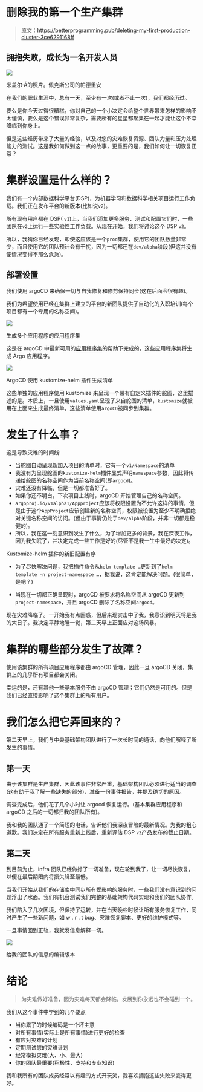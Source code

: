 # 删除我的第一个生产集群

> 原文：<https://betterprogramming.pub/deleting-my-first-production-cluster-3ce6291168ff>

## 拥抱失败，成长为一名开发人员

![](img/b8bf0b070bfbb0098e7a1a29baf23217.png)

米盖尔·Á的照片。佩克斯公司的帕德里安

在我们的职业生涯中，总有一天，至少有一次(或者不止一次)，我们都经历过。

要么是你今天过得很糟糕，你对自己的一个小决定会给整个世界带来怎样的影响不太谨慎，要么是这个错误非常复杂，需要所有的星星都聚集在一起才能让这个不幸降临到你身上。

但是这些经历带来了大量的经验，以及对您的灾难恢复资源、团队力量和压力处理能力的测试。这是我如何做到这一点的故事，更重要的是，我们如何让一切恢复正常？

# 集群设置是什么样的？

我们有一个内部数据科学平台(DSP)，为机器学习和数据科学相关项目运行工作负载。我们正在发布平台的新版本(比如说`v2`)。

所有现有用户都在 DSP( `v1`)上，当我们添加更多服务、测试和配置它们时，一些团队在`v2`上运行一些实验性工作负载。从现在开始，我们将讨论这个 DSP `v2`。

所以，我猜你已经发现，即使这应该是一个`prod`集群，使用它的团队数量非常少，而且使用它的团队预计会有干扰，因为一切都还在`dev/alpha`阶段(但这并没有使情况变得不那么危急)。

## **部署设置**

我们使用 argoCD 来确保一切与自我修复和修剪保持同步(这在后面会很有趣)。

我们为希望使用已经在集群上建立的平台的新团队提供了自动化的入职培训(每个项目都有一个专用的名称空间)。

![](img/616035de5ff5f10e55fb4fe55a563451.png)

生成多个应用程序的应用程序集

这是在 argoCD 中最新可用的[应用程序集](https://argo-cd.readthedocs.io/en/stable/user-guide/application-set/)的帮助下完成的，这些应用程序集将生成 Argo 应用程序。

![](img/407d759f29d3233c64bcd0e6468c7376.png)

ArgoCD 使用 kustomize-helm 插件生成清单

这些单独的应用程序使用 kustomize 来呈现一个带有自定义插件的舵图，这里描述的是。本质上，一旦使用`values.yaml`呈现了来自舵图的清单，`kustomize`就被用在上面来生成最终清单，这些清单使用`argoCD`被同步到集群。

# 发生了什么事？

这是导致灾难的时间线:

*   当舵图自动呈现新加入项目的清单时，它有一个`v1/Namespace`的清单
*   我没有为呈现舵图的`kustomize-helm`插件显式声明`namespace`参数，因此将传递给舵图的名称空间作为当前名称空间(即`argocd`)。
*   灾难还没有降临，但是一切都准备好了。
*   如果你还不明白，下次项目上线时，argoCD 开始管理自己的名称空间。
*   `argoproj.io/v1alpha1/Appproject`应该将权限设置为不允许这样的事情，但是由于这个`AppProject`应该创建新的名称空间，权限被设置为至少不明确拒绝对关键名称空间的访问。(但由于事情仍处于`dev/alpha`阶段，并非一切都是稳健的)。
*   所以，我在这一刻意识到发生了什么，为了增加更多的背景，我在深夜工作，因为我失眠了，并决定完成一些工作是好的(尽管不是我一生中最好的决定)。

Kustomize-helm 插件的新旧配置有序

*   为了尽快解决问题，我把插件命令从`helm template …`更新到了`helm template -n project-namespace …`，据我说，这肯定能解决问题。(很简单，是吧？)

*   当现在一切都正确呈现时，argoCD 被要求将名称空间从 argoCD 更新到`project-namespace`，并且 argoCD 删除了名称空间`argocd`。

现在灾难降临了。一开始我有点困惑，但后来现实击中了我，我意识到明天将是我的大日子。我决定平静地睡一觉，第二天早上正面应对这场风暴。

# 集群的哪些部分发生了故障？

使用该集群的所有项目应用程序都由 argoCD 管理，因此一旦 argoCD 关闭，集群上的几乎所有项目都会关闭。

幸运的是，还有其他一些基本服务不由 argoCD 管理；它们仍然是可用的。但是我们已经直接影响了这个集群上的所有用户。

# 我们怎么把它弄回来的？

第二天早上，我们与中央基础架构团队进行了一次长时间的通话，向他们解释了所发生的事情。

## **第一天**

由于该集群是生产集群，因此该事件非常严重，基础架构团队必须进行适当的调查(这有助于我了解一些缺失的部分)，准备一份事件报告，并提及确切的原因。

调查完成后，他们花了几个小时让 argocd 恢复运行。(基本集群应用程序和 argoCD 之后的一切都归我的团队所有)。

我和我的团队通了一个简短的电话，告诉他们我深夜冒险的最新情况。为我的粗心道歉。我们决定在所有服务重新上线后，重新评估 DSP `v2`产品发布的截止日期。

## 第二天

到目前为止，infra 团队已经做好了一切准备，现在轮到我了，让一切尽快恢复，以便在最后期限内将损失降至最低。

当我们开始从我们的存储库中同步所有受影响的服务时，一些我们没有意识到的问题浮出了水面。我们有机会测试我们完整的基础架构代码实现和我们的团队协作。

我们陷入了几次困境，但保持了运转，并在当天晚些时候让所有服务恢复工作，同时产生了一些新问题，如 w . r . t bug、灾难恢复脚本、更好的维护模式等。

一旦事情回到正轨，我就发信息解释一切。

![](img/40727510044c0097d3c21047ac9d03f0.png)

给我的团队的信息的编辑版本

# **结论**

> 为灾难做好准备，因为灾难每天都会降临。发展到你永远也不会碰到一个。

我们从这个事件中学到的几个要点

*   当你累了的时候编码是一个坏主意
*   对所有事情(实际上是所有事情)进行更好的检查
*   有应对灾难的计划
*   定期测试您的灾难计划
*   经常模拟灾难(大、小、最大)
*   你的团队最重要(积极性、支持和专业知识)

我和我所有的团队成员经常以有趣的方式开玩笑，我喜欢拥抱这些失败来变得更好。